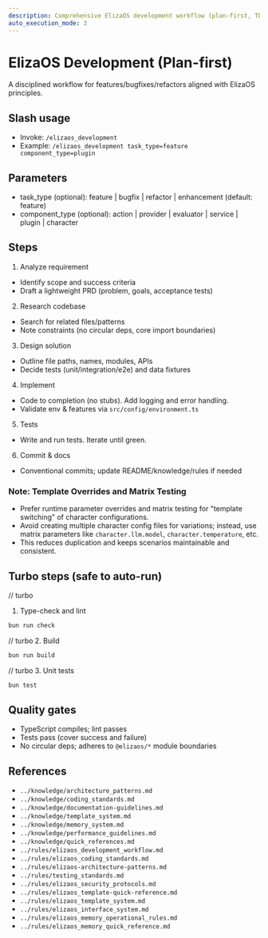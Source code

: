 ```yaml
---
description: Comprehensive ElizaOS development workflow (plan-first, TDD, architecture checks)
auto_execution_mode: 3
---
```


# ElizaOS Development (Plan-first)

A disciplined workflow for features/bugfixes/refactors aligned with ElizaOS principles.

## Slash usage

- Invoke: `/elizaos_development`
- Example: `/elizaos_development task_type=feature component_type=plugin`

## Parameters

- task_type (optional): feature | bugfix | refactor | enhancement (default: feature)
- component_type (optional): action | provider | evaluator | service | plugin | character

## Steps

1. Analyze requirement

- Identify scope and success criteria
- Draft a lightweight PRD (problem, goals, acceptance tests)

2. Research codebase

- Search for related files/patterns
- Note constraints (no circular deps, core import boundaries)

3. Design solution

- Outline file paths, names, modules, APIs
- Decide tests (unit/integration/e2e) and data fixtures

4. Implement

- Code to completion (no stubs). Add logging and error handling.
- Validate env & features via `src/config/environment.ts`

5. Tests

- Write and run tests. Iterate until green.

6. Commit & docs

- Conventional commits; update README/knowledge/rules if needed

### Note: Template Overrides and Matrix Testing

- Prefer runtime parameter overrides and matrix testing for "template switching" of character configurations.
- Avoid creating multiple character config files for variations; instead, use matrix parameters like `character.llm.model`, `character.temperature`, etc.
- This reduces duplication and keeps scenarios maintainable and consistent.

## Turbo steps (safe to auto-run)

// turbo

1. Type-check and lint

```bash
bun run check
```

// turbo 2. Build

```bash
bun run build
```

// turbo 3. Unit tests

```bash
bun test
```

## Quality gates

- TypeScript compiles; lint passes
- Tests pass (cover success and failure)
- No circular deps; adheres to `@elizaos/*` module boundaries

## References

- `../knowledge/architecture_patterns.md`
- `../knowledge/coding_standards.md`
- `../knowledge/documentation-guidelines.md`
- `../knowledge/template_system.md`
- `../knowledge/memory_system.md`
- `../knowledge/performance_guidelines.md`
- `../knowledge/quick_references.md`
- `../rules/elizaos_development_workflow.md`
- `../rules/elizaos_coding_standards.md`
- `../rules/elizaos-architecture-patterns.md`
- `../rules/testing_standards.md`
- `../rules/elizaos_security_protocols.md`
- `../rules/elizaos_template-quick-reference.md`
- `../rules/elizaos_template_system.md`
- `../rules/elizaos_interface_system.md`
- `../rules/elizaos_memory_operational_rules.md`
- `../rules/elizaos_memory_quick_reference.md`
